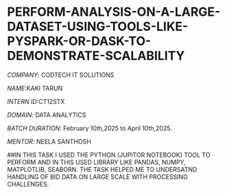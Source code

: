 # PERFORM-ANALYSIS-ON-A-LARGE-DATASET-USING-TOOLS-LIKE-PYSPARK-OR-DASK-TO-DEMONSTRATE-SCALABILITY

*COMPANY*: CODTECH IT SOLUTIONS 

*NAME*:KAKI TARUN

*INTERN ID*:CT12STX

*DOMAIN*: DATA ANALYTICS

*BATCH DURATION*: February 10th,2025 to April 10th,2025.

*MENTOR*: NEELA SANTHOSH 

##IN THIS TASK I USED THE PYTHON (JUPITOR NOTEBOOK) TOOL TO PERFORM AND IN THIS USED LIBRARY LIKE PANDAS, NUMPY, MATPLOTLIB, SEABORN. THE TASK HELPED ME TO UNDERSATND HANDLING OF BID DATA ON LARGE SCALE WITH PROCESSING CHALLENGES.
